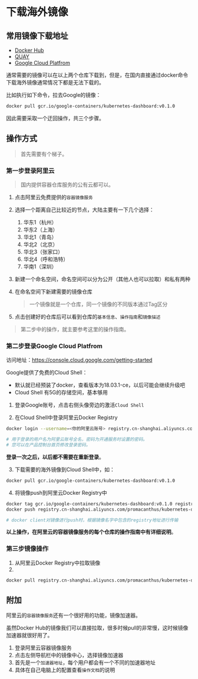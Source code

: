 # 下载海外镜像

## 常用镜像下载地址

- [Docker Hub](https://hub.docker.com/)
- [QUAY](https://quay.io/search)
- [Google Cloud Platfrom](https://console.cloud.google.com/gcr/images/google-containers/GLOBAL)

通常需要的镜像可以在以上两个仓库下载到，但是，在国内直接通过docker命令下载海外镜像通常情况下都是无法下载的。

比如执行如下命令，拉去Google的镜像：

```bash
docker pull gcr.io/google-containers/kubernetes-dashboard:v0.1.0
```

因此需要采取一个迂回操作，共三个步骤。

## 操作方式

> 首先需要有个梯子。

### 第一步登录阿里云

> 国内提供容器仓库服务的公有云都可以。

1. 点击阿里云免费提供的`容器镜像服务`

2. 选择一个距离自己比较近的节点，大陆主要有一下几个选择：
   1. 华东1（杭州）
   2. 华东2（上海）
   3. 华北1（青岛）
   4. 华北2（北京）
   5. 华北3（张家口）
   6. 华北4（呼和浩特）
   7. 华南1（深圳）

3. 新建一个命名空间，命名空间可以分为公开（其他人也可以拉取）和私有两种
4. 在命名空间下新建需要的镜像仓库

   > 一个镜像就是一个仓库，同一个镜像的不同版本通过Tag区分

5. 点击创建好的仓库后可以看到仓库的`基本信息`、`操作指南`和`镜像描述`

> 第二步中的操作，就主要参考这里的操作指南。

### 第二步登录Google Cloud Platfrom

访问地址：https://console.cloud.google.com/getting-started

Google提供了免费的Cloud Shell：

- 默认就已经预装了docker，查看版本为18.03.1-ce，以后可能会继续升级吧
- Cloud Shell 有5G的存储空间，基本够用

1. 登录Google账号，点击右侧头像旁边的激活`Cloud Shell`

2. 在Cloud Shell中登录阿里云Docker Registry

```bash
docker login --username=<你的阿里云账号> registry.cn-shanghai.aliyuncs.com

# 用于登录的用户名为阿里云账号全名，密码为开通服务时设置的密码。
# 您可以在产品控制台首页修改登录密码。
```

**登录一次之后，以后都不需要在重新登录**。

3. 下载需要的海外镜像到Cloud Shell中，如：

```bash
docker pull gcr.io/google-containers/kubernetes-dashboard:v0.1.0
```

4. 将镜像push到阿里云Docker Registry中

```bash
docker tag gcr.io/google-containers/kubernetes-dashboard:v0.1.0 registry.cn-shanghai.aliyuncs.com/promacanthus/kubernetes-dashboard:v0.1.0
docker push registry.cn-shanghai.aliyuncs.com/promacanthus/kubernetes-dashboard:v0.1.0

# docker client对镜像进行push时，根据镜像名字中包含的registry地址进行传输
```

**以上操作，在阿里云的容器镜像服务的每个仓库的操作指南中有详细说明**。

### 第三步镜像操作

1. 从阿里云Docker Registry中拉取镜像
2. 
```bash
docker pull registry.cn-shanghai.aliyuncs.com/promacanthus/kubernetes-dashboard:v0.1.0
```

## 附加

阿里云的`容器镜像服务`还有一个很好用的功能，镜像加速器。

虽然Docker Hub的镜像我们可以直接拉取，很多时候pull的非常慢，这时候镜像加速器就很好用了。

1. 登录阿里云容器镜像服务
2. 点击左侧导航栏中的镜像中心，选择镜像加速器
3. 首先是一个`加速器地址`，每个用户都会有一个不同的加速器地址
4. 具体在自己电脑上的配置查看`操作文档`的说明